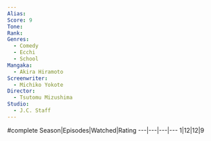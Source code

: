 ```yaml
---
Alias:
Score: 9
Tone: 
Rank:
Genres:
  - Comedy
  - Ecchi
  - School
Mangaka:
  - Akira Hiramoto
Screenwriter:
  - Michiko Yokote
Director:
  - Tsutomu Mizushima
Studio:
  - J.C. Staff
---
```

#complete
Season|Episodes|Watched|Rating
---|---|---|---
1|12|12|9